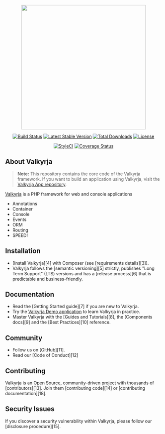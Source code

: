 <p align="center"><a href="https://valkyrja.io" target="_blank">
    <img src="https://i.imgur.com/dt0M3Ix.png" width="400">
</a></p>
<p align="center">
    <a href="https://travis-ci.org/valkyrjaio/valkyrja"><img src="https://travis-ci.org/valkyrjaio/valkyrja.svg" alt="Build Status"></a>
    <a href="https://packagist.org/packages/valkyrja/valkyrja"><img src="https://poser.pugx.org/valkyrja/valkyrja/v/stable.svg" alt="Latest Stable Version"></a>
    <a href="https://packagist.org/packages/valkyrja/valkyrja"><img src="https://poser.pugx.org/valkyrja/valkyrja/d/total.svg" alt="Total Downloads"></a>
    <a href="https://packagist.org/packages/valkyrja/valkyrja"><img src="https://poser.pugx.org/valkyrja/valkyrja/license.svg" alt="License"></a>
</p>
<p align="center">
    <!-- <a href="https://packagist.org/packages/valkyrja/valkyrja"><img src="https://poser.pugx.org/valkyrja/valkyrja/v/unstable" alt="Unstable Version"></a> -->
    <a href="https://styleci.io/repos/89089332"><img src="https://styleci.io/repos/89089332/shield?branch=master&style=flat" alt="StyleCI"></a>
    <a href="https://coveralls.io/github/valkyrjaio/valkyrja?branch=master"><img src="https://coveralls.io/repos/github/valkyrjaio/valkyrja/badge.svg?branch=master" alt="Coverage Status" /></a>
</p>


About Valkyrja
------------

> **Note:** This repository contains the core code of the Valkyrja framework. If you want to build an application using Valkyrja, visit the [Valkyrja App repository](https://github.com/valkyrjaio/application).

[Valkyrja][1] is a PHP framework for web and console applications

- Annotations
- Container
- Console
- Events
- ORM
- Routing
- SPEED!

Installation
------------

* [Install Valkyrja][4] with Composer (see [requirements details][3]).
* Valkyrja follows the [semantic versioning][5] strictly, publishes "Long Term
  Support" (LTS) versions and has a [release process][6] that is predictable and
  business-friendly.

Documentation
-------------

* Read the [Getting Started guide][7] if you are new to Valkyrja.
* Try the [Valkyrja Demo application][2] to learn Valkyrja in practice.
* Master Valkyrja with the [Guides and Tutorials][8], the [Components docs][9]
  and the [Best Practices][10] reference.

Community
---------

* Follow us on [GitHub][11].
* Read our [Code of Conduct][12]

Contributing
------------

Valkyrja is an Open Source, community-driven project with thousands of
[contributors][13]. Join them [contributing code][14] or [contributing documentation][18].

Security Issues
---------------

If you discover a security vulnerability within Valkyrja, please follow our
[disclosure procedure][15].

[1]: https://valkyrja.io
[2]: https://valkyrja.io
